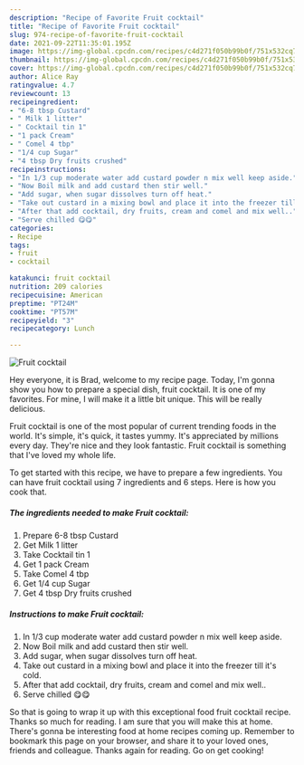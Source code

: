 ```yaml
---
description: "Recipe of Favorite Fruit cocktail"
title: "Recipe of Favorite Fruit cocktail"
slug: 974-recipe-of-favorite-fruit-cocktail
date: 2021-09-22T11:35:01.195Z
image: https://img-global.cpcdn.com/recipes/c4d271f050b99b0f/751x532cq70/fruit-cocktail-recipe-main-photo.jpg
thumbnail: https://img-global.cpcdn.com/recipes/c4d271f050b99b0f/751x532cq70/fruit-cocktail-recipe-main-photo.jpg
cover: https://img-global.cpcdn.com/recipes/c4d271f050b99b0f/751x532cq70/fruit-cocktail-recipe-main-photo.jpg
author: Alice Ray
ratingvalue: 4.7
reviewcount: 13
recipeingredient:
- "6-8 tbsp Custard"
- " Milk 1 litter"
- " Cocktail tin 1"
- "1 pack Cream"
- " Comel 4 tbp"
- "1/4 cup Sugar"
- "4 tbsp Dry fruits crushed"
recipeinstructions:
- "In 1/3 cup moderate water add custard powder n mix well keep aside."
- "Now Boil milk and add custard then stir well."
- "Add sugar, when sugar dissolves turn off heat."
- "Take out custard in a mixing bowl and place it into the freezer till it&#39;s cold."
- "After that add cocktail, dry fruits, cream and comel and mix well.."
- "Serve chilled 😋😋"
categories:
- Recipe
tags:
- fruit
- cocktail

katakunci: fruit cocktail 
nutrition: 209 calories
recipecuisine: American
preptime: "PT24M"
cooktime: "PT57M"
recipeyield: "3"
recipecategory: Lunch

---
```



![Fruit cocktail](https://img-global.cpcdn.com/recipes/c4d271f050b99b0f/751x532cq70/fruit-cocktail-recipe-main-photo.jpg)

Hey everyone, it is Brad, welcome to my recipe page. Today, I'm gonna show you how to prepare a special dish, fruit cocktail. It is one of my favorites. For mine, I will make it a little bit unique. This will be really delicious.



Fruit cocktail is one of the most popular of current trending foods in the world. It's simple, it's quick, it tastes yummy. It's appreciated by millions every day. They're nice and they look fantastic. Fruit cocktail is something that I've loved my whole life.


To get started with this recipe, we have to prepare a few ingredients. You can have fruit cocktail using 7 ingredients and 6 steps. Here is how you cook that.

<!--inarticleads1-->

##### The ingredients needed to make Fruit cocktail:

1. Prepare 6-8 tbsp Custard
1. Get  Milk 1 litter
1. Take  Cocktail tin 1
1. Get 1 pack Cream
1. Take  Comel 4 tbp
1. Get 1/4 cup Sugar
1. Get 4 tbsp Dry fruits crushed




<!--inarticleads2-->

##### Instructions to make Fruit cocktail:

1. In 1/3 cup moderate water add custard powder n mix well keep aside.
1. Now Boil milk and add custard then stir well.
1. Add sugar, when sugar dissolves turn off heat.
1. Take out custard in a mixing bowl and place it into the freezer till it&#39;s cold.
1. After that add cocktail, dry fruits, cream and comel and mix well..
1. Serve chilled 😋😋




So that is going to wrap it up with this exceptional food fruit cocktail recipe. Thanks so much for reading. I am sure that you will make this at home. There's gonna be interesting food at home recipes coming up. Remember to bookmark this page on your browser, and share it to your loved ones, friends and colleague. Thanks again for reading. Go on get cooking!
